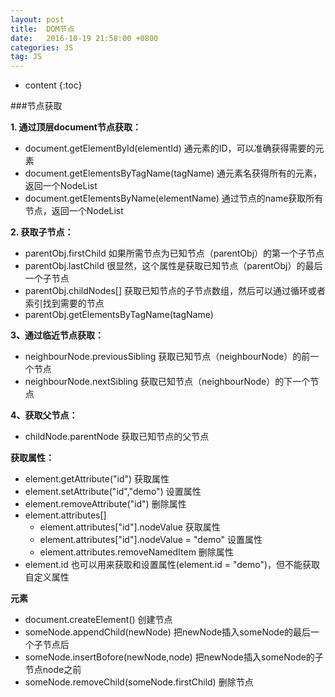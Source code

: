 ```yaml
---
layout: post
title:  DOM节点
date:   2016-10-19 21:58:00 +0800
categories: JS
tag: JS
---
```


* content
{:toc}

###节点获取

**1. 通过顶层document节点获取：**
 - document.getElementById(elementId) 通元素的ID，可以准确获得需要的元素
 - document.getElementsByTagName(tagName) 通元素名获得所有的元素，返回一个NodeList
 - document.getElementsByName(elementName) 通过节点的name获取所有节点，返回一个NodeList  

**2. 获取子节点：**
 - parentObj.firstChild  如果所需节点为已知节点（parentObj）的第一个子节点
 - parentObj.lastChild  很显然，这个属性是获取已知节点（parentObj）的最后一个子节点
 - parentObj.childNodes[]  获取已知节点的子节点数组，然后可以通过循环或者索引找到需要的节点
 - parentObj.getElementsByTagName(tagName)  

**3、通过临近节点获取：**
 - neighbourNode.previousSibling  获取已知节点（neighbourNode）的前一个节点
 - neighbourNode.nextSibling  获取已知节点（neighbourNode）的下一个节点

**4、获取父节点：**
 - childNode.parentNode  获取已知节点的父节点

**获取属性：** 
 - element.getAttribute("id")  获取属性
 - element.setAttribute("id","demo")  设置属性
 - element.removeAttribute("id")  删除属性
 - element.attributes[]
 	- element.attributes["id"].nodeValue  获取属性
 	- element.attributes["id"].nodeValue = "demo"  设置属性
 	- element.attributes.removeNamedItem  删除属性
 - element.id  也可以用来获取和设置属性(element.id = "demo")，但不能获取自定义属性

**元素**
 - document.createElement()  创建节点
 - someNode.appendChild(newNode)  把newNode插入someNode的最后一个子节点后
 - someNode.insertBofore(newNode,node)  把newNode插入someNode的子节点node之前
 - someNode.removeChild(someNode.firstChild)  删除节点